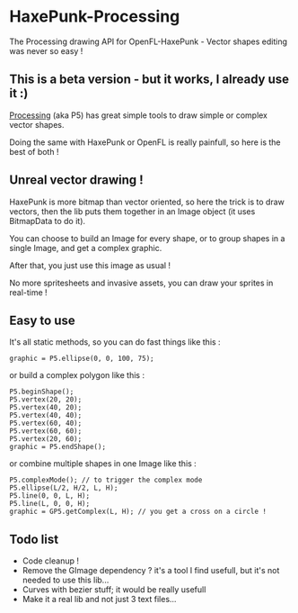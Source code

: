 HaxePunk-Processing
===================

The Processing drawing API for OpenFL-HaxePunk - Vector shapes editing was never so easy !

This is a beta version - but it works, I already use it :)
----------------------------------------

[Processing][1] (aka P5) has great simple tools to draw simple or complex vector shapes.

Doing the same with HaxePunk or OpenFL is really painfull, so here is the best of both !

Unreal vector drawing !
-----------------------

HaxePunk is more bitmap than vector oriented, so here the trick is to draw vectors, then the lib puts them together in an Image object (it uses BitmapData to do it).

You can choose to build an Image for every shape, or to group shapes in a single Image, and get a complex graphic.

After that, you just use this image as usual !

No more spritesheets and invasive assets, you can draw your sprites in real-time !

Easy to use
-----------

It's all static methods, so you can do fast things like this :

    graphic = P5.ellipse(0, 0, 100, 75);

or build a complex polygon like this :

    P5.beginShape();
    P5.vertex(20, 20);
    P5.vertex(40, 20);
    P5.vertex(40, 40);
    P5.vertex(60, 40);
    P5.vertex(60, 60);
    P5.vertex(20, 60);
    graphic = P5.endShape();

or combine multiple shapes in one Image like this :

    P5.complexMode(); // to trigger the complex mode
    P5.ellipse(L/2, H/2, L, H);
    P5.line(0, 0, L, H);
    P5.line(L, 0, 0, H);
    graphic = GP5.getComplex(L, H); // you get a cross on a circle !

Todo list
---------

 - Code cleanup !
 - Remove the GImage dependency ? it's a tool I find usefull, but it's not needed to use this lib...
 - Curves with bezier stuff; it would be really usefull
 - Make it a real lib and not just 3 text files...

  [1]: http://www.processing.org/reference/        